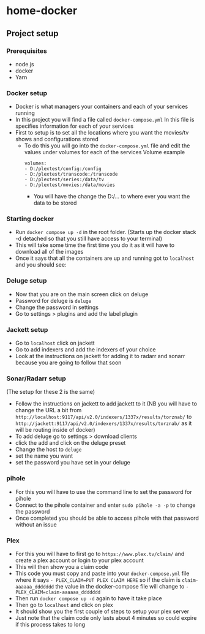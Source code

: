 # home-docker

## Project setup

### Prerequisites

- node.js
- docker
- Yarn

### Docker setup

- Docker is what managers your containers and each of your services running
- In this project you will find a file called `docker-compose.yml` In this file is specifies information for each of your services
- First to setup is to set all the locations where you want the movies/tv shows and configurations stored
  - To do this you will go into the `docker-compose.yml` file and edit the values under volumes for each of the services
    Volume example
    ```
    volumes:
    - D:/plextest/config:/config
    - D:/plextest/transcode:/transcode
    - D:/plextest/series:/data/tv
    - D:/plextest/movies:/data/movies
    ```
    - You will have the change the D:/... to where ever you want the data to be stored

### Starting docker

- Run `docker compose up -d` in the root folder. (Starts up the docker stack -d detached so that you still have access to your terminal)
- This will take some time the first time you do it as it will have to download all of the images
- Once it says that all the containers are up and running got to `localhost` and you should see:

### Deluge setup

- Now that you are on the main screen click on deluge
- Password for deluge is `deluge`
- Change the password in settings
- Go to settings > plugins and add the label plugin

### Jackett setup

- Go to `localhost` click on jackett
- Go to add indexers and add the indexers of your choice
- Look at the instructions on jackett for adding it to radarr and sonarr because you are going to follow that soon

### Sonar/Radarr setup

(The setup for these 2 is the same)

- Follow the instructions on jackett to add jackett to it (NB you will have to change the URL a bit from `http://localhost:9117/api/v2.0/indexers/1337x/results/torznab/` to `http://jackett:9117/api/v2.0/indexers/1337x/results/torznab/` as it will be routing inside of docker)
- To add deluge go to settings > download clients
- click the add and click on the deluge preset
- Change the host to `deluge`
- set the name you want
- set the password you have set in your deluge

### pihole

- For this you will have to use the command line to set the password for pihole
- Connect to the pihole container and enter `sudo pihole -a -p` to change the password
- Once completed you should be able to access pihole with that password without an issue

### Plex

- For this you will have to first go to `https://www.plex.tv/claim/` and create a plex account or login to your plex account
- This will then show you a claim code
- This code you must copy and paste into your `docker-compose.yml` file where it says `- PLEX_CLAIM=PUT PLEX CLAIM HERE` so if the claim is `claim-aaaaaa_ddddddd` the value in the docker-compose file will change to `- PLEX_CLAIM=claim-aaaaaa_ddddddd`
- Then run `docker compose up -d` again to have it take place
- Then go to `localhost` and click on plex
- It should show you the first couple of steps to setup your plex server
- Just note that the claim code only lasts about 4 minutes so could expire if this process takes to long
